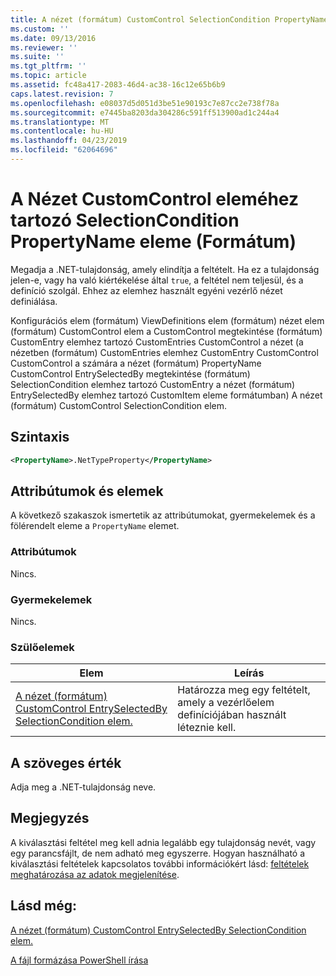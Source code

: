 ```yaml
---
title: A nézet (formátum) CustomControl SelectionCondition PropertyName eleme |} A Microsoft Docs
ms.custom: ''
ms.date: 09/13/2016
ms.reviewer: ''
ms.suite: ''
ms.tgt_pltfrm: ''
ms.topic: article
ms.assetid: fc48a417-2083-46d4-ac38-16c12e65b6b9
caps.latest.revision: 7
ms.openlocfilehash: e08037d5d051d3be51e90193c7e87cc2e738f78a
ms.sourcegitcommit: e7445ba8203da304286c591ff513900ad1c244a4
ms.translationtype: MT
ms.contentlocale: hu-HU
ms.lasthandoff: 04/23/2019
ms.locfileid: "62064696"
---
```

# <a name="propertyname-element-for-selectioncondition-for-customcontrol-for-view-format"></a>A Nézet CustomControl eleméhez tartozó SelectionCondition PropertyName eleme (Formátum)

Megadja a .NET-tulajdonság, amely elindítja a feltételt. Ha ez a tulajdonság jelen-e, vagy ha való kiértékelése által `true`, a feltétel nem teljesül, és a definíció szolgál. Ehhez az elemhez használt egyéni vezérlő nézet definiálása.

Konfigurációs elem (formátum) ViewDefinitions elem (formátum) nézet elem (formátum) CustomControl elem a CustomControl megtekintése (formátum) CustomEntry elemhez tartozó CustomEntries CustomControl a nézet (a nézetben (formátum) CustomEntries elemhez CustomEntry CustomControl CustomControl a számára a nézet (formátum) PropertyName CustomControl EntrySelectedBy megtekintése (formátum) SelectionCondition elemhez tartozó CustomEntry a nézet (formátum) EntrySelectedBy elemhez tartozó CustomItem eleme formátumban) A nézet (formátum) CustomControl SelectionCondition elem.

## <a name="syntax"></a>Szintaxis

```xml
<PropertyName>.NetTypeProperty</PropertyName>
```

## <a name="attributes-and-elements"></a>Attribútumok és elemek

A következő szakaszok ismertetik az attribútumokat, gyermekelemek és a fölérendelt eleme a `PropertyName` elemet.

### <a name="attributes"></a>Attribútumok

Nincs.

### <a name="child-elements"></a>Gyermekelemek

Nincs.

### <a name="parent-elements"></a>Szülőelemek

|Elem|Leírás|
|-------------|-----------------|
|[A nézet (formátum) CustomControl EntrySelectedBy SelectionCondition elem.](./selectioncondition-element-for-entryselectedby-for-customcontrol-format.md)|Határozza meg egy feltételt, amely a vezérlőelem definíciójában használt léteznie kell.|

## <a name="text-value"></a>A szöveges érték

Adja meg a .NET-tulajdonság neve.

## <a name="remarks"></a>Megjegyzés

A kiválasztási feltétel meg kell adnia legalább egy tulajdonság nevét, vagy egy parancsfájlt, de nem adható meg egyszerre. Hogyan használható a kiválasztási feltételek kapcsolatos további információkért lásd: [feltételek meghatározása az adatok megjelenítése](./defining-conditions-for-displaying-data.md).

## <a name="see-also"></a>Lásd még:

[A nézet (formátum) CustomControl EntrySelectedBy SelectionCondition elem.](./selectioncondition-element-for-entryselectedby-for-customcontrol-format.md)

[A fájl formázása PowerShell írása](./writing-a-powershell-formatting-file.md)
